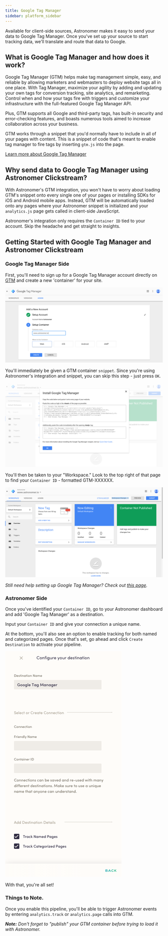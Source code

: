 ```yaml
---
title: Google Tag Manager
sidebar: platform_sidebar
---
```


Available for client-side sources, Astronomer makes it easy to send your data to Google Tag Manager. Once you've set up your source to start tracking data, we'll translate and route that data to Google.

## What is Google Tag Manager and how does it work?

Google Tag Manager (GTM) helps make tag management simple, easy, and reliable by allowing marketers and webmasters to deploy website tags all in one place. With Tag Manager, maximize your agility by adding and updating your own tags for conversion tracking, site analytics, and remarketing. Control when and how your tags fire with triggers and customize your infrastructure with the full-featured Google Tag Manager API.

Plus, GTM supports all Google and third-party tags, has built-in security and error-checking features, and boasts numerous tools aimed to increase collaboration across your business.

GTM works through a snippet that you'd normally have to include in all of your pages with content. This is a snippet of code that's meant to enable tag manager to fire tags by inserting `gtm.js` into the page.

[Learn more about Google Tag Manager](https://www.google.com/analytics/tag-manager/)

## Why send data to Google Tag Manager using Astronomer Clickstream?

With Astronomer's GTM integration, you won't have to worry about loading GTM's snippet onto every single one of your pages or installing SDKs for iOS and Android mobile apps. Instead, GTM will be automatically loaded onto any pages where your Astronomer snippet is initialized and your `analytics.js` page gets called in client-side JavaScript.

Astronomer's integration only requires the `Container ID` tied to your account. Skip the headache and get straight to insights.


## Getting Started with Google Tag Manager and Astronomer Clickstream

### Google Tag Manager Side

First, you'll need to sign up for a Google Tag Manager account directly on [GTM](https://www.google.com/analytics/tag-manager/) and create a new 'container' for your site.

![google-tagmanager1](../../../images/google-tagmanager1.png)

You'll immediately be given a GTM container `snippet`. Since you're using Astronomer's integration and snippet, you can skip this step - just press `OK`.

![google-tagmanager2](../../../images/google-tagmanager2.png)


You'll then be taken to your "Workspace." Look to the top right of that page to find your `Container ID` - formatted GTM-XXXXXX.

![google-tagmanager3](../../../images/google-tagmanager3.png)

*Still need help setting up Google Tag Manager? Check out [this page](https://support.google.com/tagmanager/answer/6103696?hl=en).*

### Astronomer Side

Once you've identified your `Container ID`, go to your Astronomer dashboard and add 'Google Tag Manager' as a destination.

Input your `Container ID` and give your connection a unique name.

At the bottom, you'll also see an option to enable tracking for both named and categorized pages. Once that's set, go ahead and click `Create Destination` to activate your pipeline.

![google-tagmanager4](../../../images/google-tagmanager4.png)

With that, you're all set!

### Things to Note.

Once you enable this pipeline, you'll be able to trigger Astronomer events by entering `analytics.track` or `analytics.page` calls into GTM.

***Note:** Don't forget to "publish" your GTM container before trying to load it with Astronomer.*
